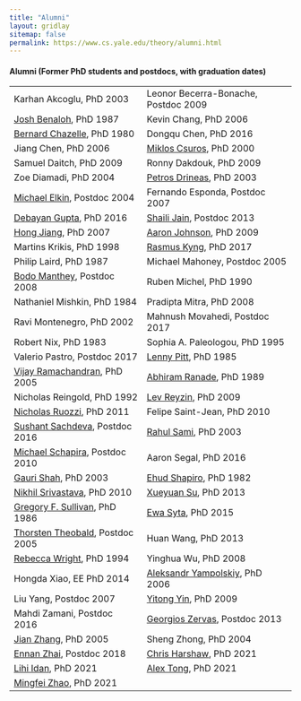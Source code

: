 ```yaml
---
title: "Alumni"
layout: gridlay
sitemap: false
permalink: https://www.cs.yale.edu/theory/alumni.html
---
```


<style>
table th:first-of-type {
    width: 40%;
}
table th:nth-of-type(2) {
    width: 40%;
}
</style>
#### Alumni (Former PhD students and postdocs, with graduation dates)

|                                |                                |
| ---------------------------------------------| -------------------------------------------- |
| Karhan Akcoglu, PhD 2003                | Leonor Becerra-Bonache, Postdoc 2009    |
| [Josh Benaloh](http://research.microsoft.com/users/benaloh/), PhD 1987                  | Kevin Chang, PhD 2006                   |
| [Bernard Chazelle](http://www.cs.princeton.edu/~chazelle/), PhD 1980              | Dongqu Chen, PhD 2016                   |
| Jiang Chen, PhD 2006                    | [Miklos Csuros](http://www.iro.umontreal.ca/~csuros/), PhD 2000                 |
| Samuel Daitch, PhD 2009                 | Ronny Dakdouk, PhD 2009                 |
| Zoe Diamadi, PhD 2004                   | [Petros Drineas](http://www.drineas.org/), PhD 2003                |
| [Michael Elkin](http://www.cs.bgu.ac.il/~elkinm/), Postdoc 2004            | Fernando Esponda, Postdoc 2007         |
| [Debayan Gupta](http://www.debayangupta.com/), PhD 2016                 | [Shaili Jain](http://www.eecs.harvard.edu/~shailij), Postdoc 2013               |
| [Hong Jiang](http://www.hjiang.net/home), PhD 2007                    | [Aaron Johnson](http://www.ohmygodel.com/), PhD 2009                 |
| Martins Krikis, PhD 1998                | [Rasmus Kyng](http://rasmuskyng.com/), PhD 2017                   |
| Philip Laird, PhD 1987                  | Michael Mahoney, Postdoc 2005          |
| [Bodo Manthey](http://wwwhome.math.utwente.nl/~mantheyb/), Postdoc 2008              | Ruben Michel, PhD 1990                  |
| Nathaniel Mishkin, PhD 1984            | Pradipta Mitra, PhD 2008               |
| Ravi Montenegro, PhD 2002               | Mahnush Movahedi, Postdoc 2017         |
| Robert Nix, PhD 1983                    | Sophia A. Paleologou, PhD 1995         |
| Valerio Pastro, Postdoc 2017            | [Lenny Pitt](http://cs.illinois.edu/people/faculty/lenny-pitt), PhD 1985                   |
| [Vijay Ramachandran](http://cs.colgate.edu/faculty/vijayr/index.html), PhD 2005            | [Abhiram Ranade](http://www.cse.iitb.ac.in/~ranade/), PhD 1989               |
| Nicholas Reingold, PhD 1992             | [Lev Reyzin](http://www.levreyzin.com/), PhD 2009                   |
| [Nicholas Ruozzi](http://www.utdallas.edu/~nrr150130/), PhD 2011               | Felipe Saint-Jean, PhD 2010            |
| [Sushant Sachdeva](https://sachdevasushant.github.io/), Postdoc 2016          | [Rahul Sami](http://www-personal.umich.edu/~rsami/), PhD 2003                   |
| [Michael Schapira](http://www.cs.yale.edu/homes/schapira), Postdoc 2010          | Aaron Segal, PhD 2016                  |
| [Gauri Shah](http://cs-www.cs.yale.edu/homes/shah/), PhD 2003                    | [Ehud Shapiro](http://www.wisdom.weizmann.ac.il/~udi/), PhD 1982                 |
| [Nikhil Srivastava](https://math.berkeley.edu/~nikhil/), PhD 2010             | [Xueyuan Su](http://cs.yale.edu/homes/xs45/), PhD 2013                   |
| [Gregory F. Sullivan](http://www.cs.jhu.edu/~sullivan/), PhD 1986           | [Ewa Syta](http://ewa.syta.us/), PhD 2015                     |
| [Thorsten Theobald](http://www.math.uni-frankfurt.de/~theobald/), Postdoc 2005         | Huan Wang, PhD 2013                    |
| [Rebecca Wright](https://barnard.edu/news/barnard-college-hires-rebecca-n-wright-druckenmiller-professor-computer-science-and-director), PhD 1994                | Yinghua Wu, PhD 2008                   |
| Hongda Xiao, EE PhD 2014                | [Aleksandr Yampolskiy](http://securityscorecard.com/), PhD 2006         |
| Liu Yang, Postdoc 2007                  | [Yitong Yin](http://tcs.nju.edu.cn/yinyt/), PhD 2009                   |
| Mahdi Zamani, Postdoc 2016              | [Georgios Zervas](http://people.bu.edu/zg/), Postdoc 2013          |
| [Jian Zhang](http://csc.lsu.edu/~zhang/), PhD 2005                    | Sheng Zhong, PhD 2004                  |
| [Ennan Zhai](http://ennanzhai.github.io/), Postdoc 2018                | [Chris Harshaw](http://cpsc.yale.edu/people/christopher-harshaw), PhD 2021                |
| [Lihi Idan](http://cpsc.yale.edu/people/lihi-idan), PhD 2021                     | [Alex Tong](https://www.alextong.net/), PhD 2021                    |
| [Mingfei Zhao](https://www.cs.yale.edu/homes/zhao-mingfei/), PhD 2021                  |                                         |
